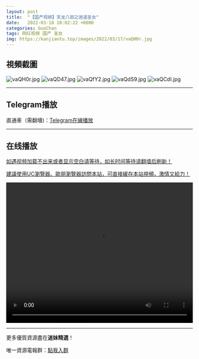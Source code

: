 ```yaml
---
layout: post
title:  "【国产视频】天龙八部之逍遥圣女"
date:   2022-03-18 10:02:22 +0800
categories: GuoChan
tags: 网红视频 国产 圣女
img: https://kanjiantu.top/images/2022/03/17/vaQH0r.jpg
---
```



## 視頻截圖

![vaQH0r.jpg](https://kanjiantu.top/images/2022/03/17/vaQH0r.jpg)
![vaQD47.jpg](https://kanjiantu.top/images/2022/03/17/vaQD47.jpg)
![vaQfY2.jpg](https://kanjiantu.top/images/2022/03/17/vaQfY2.jpg)
![vaQdS9.jpg](https://kanjiantu.top/images/2022/03/17/vaQdS9.jpg)
![vaQCdI.jpg](https://kanjiantu.top/images/2022/03/17/vaQCdI.jpg)

* * *
## Telegram播放

直通車（需翻墻)：[Telegram在線播放](https://t.me/mimeijingxuan/188)

* * *
## 在线播放
<u>如遇视频加载不出来或者显示空白请等待，如长时间等待请翻墙后刷新！</u>

<u>建議使用UC瀏覽器、歐朋瀏覽器訪問本站，可直接緩存本站視頻，激情又給力！</u>
<center><video src="https://cdn.publer.io/uploads/videos/624715c8db2797343b249aae/c90623f018ca9ca47c121d8213a4566c.mp4" width="100%" height="380px" controls="controls"></video></center>

* * *
更多優質資源盡在**迷妹精選**！

唯一資源電報群：[點我入群](https://t.me/mimeijingxuan)


